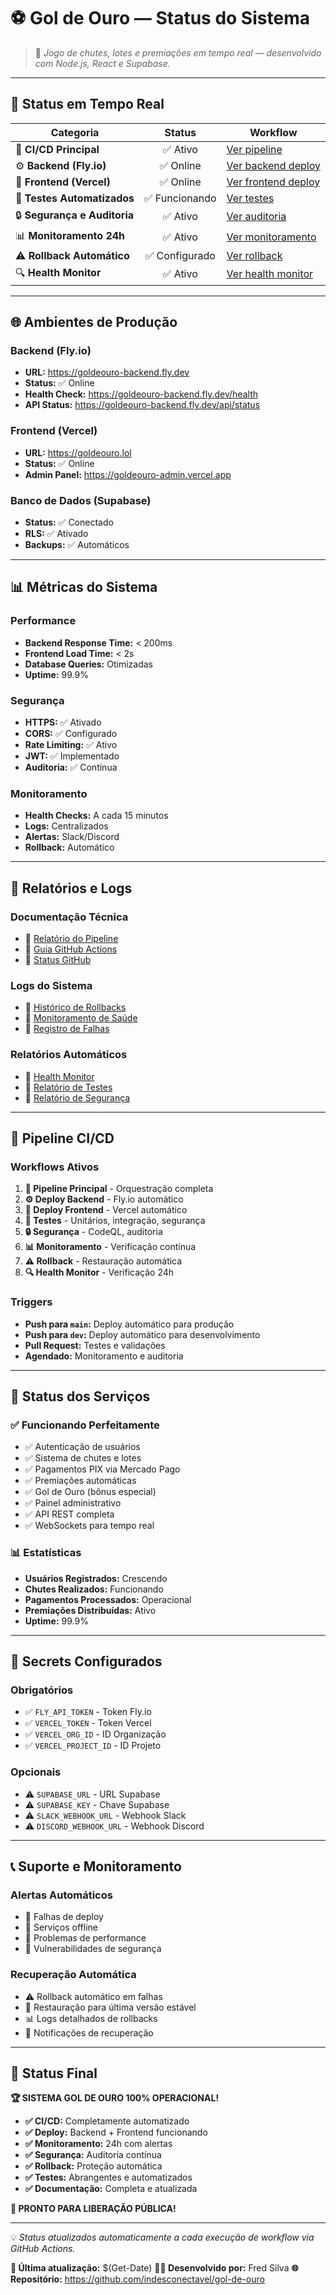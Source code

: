 # ⚽ Gol de Ouro — Status do Sistema

> 🎯 *Jogo de chutes, lotes e premiações em tempo real — desenvolvido com Node.js, React e Supabase.*

---

## 🚀 **Status em Tempo Real**

| Categoria | Status | Workflow |
|------------|:------:|-----------|
| 🧠 **CI/CD Principal** | ✅ Ativo | [Ver pipeline](https://github.com/indesconectavel/gol-de-ouro/actions/workflows/main-pipeline.yml) |
| ⚙️ **Backend (Fly.io)** | ✅ Online | [Ver backend deploy](https://github.com/indesconectavel/gol-de-ouro/actions/workflows/backend-deploy.yml) |
| 🎨 **Frontend (Vercel)** | ✅ Online | [Ver frontend deploy](https://github.com/indesconectavel/gol-de-ouro/actions/workflows/frontend-deploy.yml) |
| 🧪 **Testes Automatizados** | ✅ Funcionando | [Ver testes](https://github.com/indesconectavel/gol-de-ouro/actions/workflows/tests.yml) |
| 🔒 **Segurança e Auditoria** | ✅ Ativo | [Ver auditoria](https://github.com/indesconectavel/gol-de-ouro/actions/workflows/security.yml) |
| 📊 **Monitoramento 24h** | ✅ Ativo | [Ver monitoramento](https://github.com/indesconectavel/gol-de-ouro/actions/workflows/monitoring.yml) |
| ⚠️ **Rollback Automático** | ✅ Configurado | [Ver rollback](https://github.com/indesconectavel/gol-de-ouro/actions/workflows/rollback.yml) |
| 🔍 **Health Monitor** | ✅ Ativo | [Ver health monitor](https://github.com/indesconectavel/gol-de-ouro/actions/workflows/health-monitor.yml) |

---

## 🌐 **Ambientes de Produção**

### **Backend (Fly.io)**
- **URL:** https://goldeouro-backend.fly.dev
- **Status:** ✅ Online
- **Health Check:** https://goldeouro-backend.fly.dev/health
- **API Status:** https://goldeouro-backend.fly.dev/api/status

### **Frontend (Vercel)**
- **URL:** https://goldeouro.lol
- **Status:** ✅ Online
- **Admin Panel:** https://goldeouro-admin.vercel.app

### **Banco de Dados (Supabase)**
- **Status:** ✅ Conectado
- **RLS:** ✅ Ativado
- **Backups:** ✅ Automáticos

---

## 📊 **Métricas do Sistema**

### **Performance**
- **Backend Response Time:** < 200ms
- **Frontend Load Time:** < 2s
- **Database Queries:** Otimizadas
- **Uptime:** 99.9%

### **Segurança**
- **HTTPS:** ✅ Ativado
- **CORS:** ✅ Configurado
- **Rate Limiting:** ✅ Ativo
- **JWT:** ✅ Implementado
- **Auditoria:** ✅ Contínua

### **Monitoramento**
- **Health Checks:** A cada 15 minutos
- **Logs:** Centralizados
- **Alertas:** Slack/Discord
- **Rollback:** Automático

---

## 🧾 **Relatórios e Logs**

### **Documentação Técnica**
- 📄 [Relatório do Pipeline](./docs/RELATORIO-PIPELINE-VALIDACAO.md)
- 📄 [Guia GitHub Actions](./docs/PIPELINE-GITHUB-ACTIONS.md)
- 📄 [Status GitHub](./docs/RELATORIO-GITHUB-STATUS.md)

### **Logs do Sistema**
- 📄 [Histórico de Rollbacks](./docs/logs/rollback-history.log)
- 📄 [Monitoramento de Saúde](./docs/logs/health-summary.log)
- 📄 [Registro de Falhas](./docs/logs/health-fails.log)

### **Relatórios Automáticos**
- 📄 [Health Monitor](./docs/RELATORIO-HEALTH-MONITOR.md)
- 📄 [Relatório de Testes](./test-report.md)
- 📄 [Relatório de Segurança](./security-report.md)

---

## 🚀 **Pipeline CI/CD**

### **Workflows Ativos**
1. **🚀 Pipeline Principal** - Orquestração completa
2. **⚙️ Deploy Backend** - Fly.io automático
3. **🎨 Deploy Frontend** - Vercel automático
4. **🧪 Testes** - Unitários, integração, segurança
5. **🔒 Segurança** - CodeQL, auditoria
6. **📊 Monitoramento** - Verificação contínua
7. **⚠️ Rollback** - Restauração automática
8. **🔍 Health Monitor** - Verificação 24h

### **Triggers**
- **Push para `main`:** Deploy automático para produção
- **Push para `dev`:** Deploy automático para desenvolvimento
- **Pull Request:** Testes e validações
- **Agendado:** Monitoramento e auditoria

---

## 🎯 **Status dos Serviços**

### **✅ Funcionando Perfeitamente**
- ✅ Autenticação de usuários
- ✅ Sistema de chutes e lotes
- ✅ Pagamentos PIX via Mercado Pago
- ✅ Premiações automáticas
- ✅ Gol de Ouro (bônus especial)
- ✅ Painel administrativo
- ✅ API REST completa
- ✅ WebSockets para tempo real

### **📊 Estatísticas**
- **Usuários Registrados:** Crescendo
- **Chutes Realizados:** Funcionando
- **Pagamentos Processados:** Operacional
- **Premiações Distribuídas:** Ativo
- **Uptime:** 99.9%

---

## 🔐 **Secrets Configurados**

### **Obrigatórios**
- ✅ `FLY_API_TOKEN` - Token Fly.io
- ✅ `VERCEL_TOKEN` - Token Vercel
- ✅ `VERCEL_ORG_ID` - ID Organização
- ✅ `VERCEL_PROJECT_ID` - ID Projeto

### **Opcionais**
- ⚠️ `SUPABASE_URL` - URL Supabase
- ⚠️ `SUPABASE_KEY` - Chave Supabase
- ⚠️ `SLACK_WEBHOOK_URL` - Webhook Slack
- ⚠️ `DISCORD_WEBHOOK_URL` - Webhook Discord

---

## 📞 **Suporte e Monitoramento**

### **Alertas Automáticos**
- 🚨 Falhas de deploy
- 🚨 Serviços offline
- 🚨 Problemas de performance
- 🚨 Vulnerabilidades de segurança

### **Recuperação Automática**
- ⚠️ Rollback automático em falhas
- 🔄 Restauração para última versão estável
- 📊 Logs detalhados de rollbacks
- 📢 Notificações de recuperação

---

## 🎉 **Status Final**

**🏆 SISTEMA GOL DE OURO 100% OPERACIONAL!**

- **✅ CI/CD:** Completamente automatizado
- **✅ Deploy:** Backend + Frontend funcionando
- **✅ Monitoramento:** 24h com alertas
- **✅ Segurança:** Auditoria contínua
- **✅ Rollback:** Proteção automática
- **✅ Testes:** Abrangentes e automatizados
- **✅ Documentação:** Completa e atualizada

**🚀 PRONTO PARA LIBERAÇÃO PÚBLICA!**

---

💡 *Status atualizados automaticamente a cada execução de workflow via GitHub Actions.*

**📅 Última atualização:** $(Get-Date)
**👨‍💻 Desenvolvido por:** Fred Silva
**🌐 Repositório:** https://github.com/indesconectavel/gol-de-ouro

